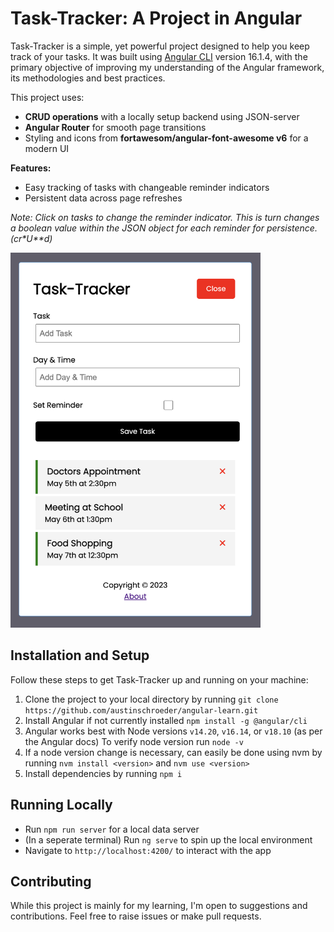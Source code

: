 # Task-Tracker: A Project in Angular

Task-Tracker is a simple, yet powerful project designed to help you keep track of your tasks. It was built using [Angular CLI](https://github.com/angular/angular-cli) version 16.1.4, with the primary objective of improving my understanding of the Angular framework, its methodologies and best practices.

This project uses:

- **CRUD operations** with a locally setup backend using JSON-server
- **Angular Router** for smooth page transitions
- Styling and icons from **fortawesom/angular-font-awesome v6** for a modern UI

**Features:**

- Easy tracking of tasks with changeable reminder indicators
- Persistent data across page refreshes

_Note: Click on tasks to change the reminder indicator. This is turn changes a boolean value within the JSON object for each reminder for persistence. (cr\*U\*\*d)_

<!-- ![](images/screenshot.png) -->
<img src="images/screenshot.png" width="400" height="600">

## Installation and Setup

Follow these steps to get Task-Tracker up and running on your machine:

1. Clone the project to your local directory by running `git clone https://github.com/austinschroeder/angular-learn.git`
2. Install Angular if not currently installed `npm install -g @angular/cli`
3. Angular works best with Node versions `v14.20`, `v16.14`, or `v18.10` (as per the Angular docs) To verify node version run `node -v`
4. If a node version change is necessary, can easily be done using nvm by running `nvm install <version>` and `nvm use <version>`
5. Install dependencies by running `npm i`

## Running Locally

- Run `npm run server` for a local data server
- (In a seperate terminal) Run `ng serve` to spin up the local environment
- Navigate to `http://localhost:4200/` to interact with the app

## Contributing

While this project is mainly for my learning, I'm open to suggestions and contributions. Feel free to raise issues or make pull requests.
